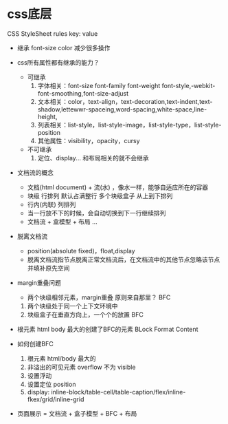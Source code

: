 # css底层
CSS StyleSheet rules key: value

- 继承
font-size color 减少很多操作
- css所有属性都有继承的能力？
    - 可继承
        1. 字体相关：font-size font-family font-weight font-style,-webkit-font-smoothing,font-size-adjust
        2. 文本相关：color，text-align，text-decoration,text-indent,text-shadow,lettewwr-spaceing,word-spacing,white-space,line-height,
        3. 列表相关：list-style，list-style-image，list-style-type，list-style-position
        4. 其他属性：visibility，opacity，cursy
    - 不可继承
        1. 定位、display... 和布局相关的就不会继承
- 文档流的概念
    - 文档(html document) + 流(水) ，像水一样，能够自适应所在的容器
    - 块级 行排列 默认占满整行 多个块级盒子 从上到下排列
    - 行内(内联) 列排列
    - 当一行放不下的时候，会自动切换到下一行继续排列
    - 文档流 + 盒模型 + 布局 ...

- 脱离文档流
    - position(absolute fixed)，float,display
    - 脱离文档流指节点脱离正常文档流后，在文档流中的其他节点忽略该节点并填补原先空间

- margin重叠问题
    - 两个块级相邻元素，margin重叠 原则来自那里？ BFC
    1. 两个块级处于同一个上下文环境中
    2. 块级盒子在垂直方向上，一个个的放置 BFC

- 根元素 html body 最大的创建了BFC的元素 BLock Format Content 

- 如何创建BFC
    1. 根元素 html/body 最大的
    2. 非溢出的可见元素 overflow 不为 visible
    3. 设置浮动 
    4. 设置定位 position
    5. display: inline-block/table-cell/table-caption/flex/inline-fkex/grid/inline-grid

- 页面展示 = 文档流 + 盒子模型 + BFC + 布局